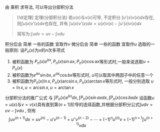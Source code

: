 

由 乘积 求导法, 可以导出分部积分法


> [!dl定理] 定理(分部积分法)
> 若$u(x)$与$v(x)$可导, 不定积分 $\displaystyle \int u'(x)v(x)dx$存在, 则$\displaystyle \int u(x)v'(x)dx$也存在, 并有
> $\displaystyle \int u(x)v'(x)dx = u(x)v(x)-\int u'(x)v(x)dx$
> 
> 简写为:$\displaystyle \int udv=uv-\int vdu$


积分后会 简单 一些的函数 宜取作$v$
微分后会 简单 一些的函数 宜取作$u$
选取的一般原则: 设$P_{n}(x)$为$x$的$n$次多项式
1. 被积函数为 $P_{n}(x)e^{kx},P_{n}(x)\sin ax,P_{n}(x)\cos ax$等形式时,一般来说选取$u=P_{n}(x)$
2. 被积函数为$e^{ax}\sin bx,e^{ax}\cos bx$等形式时, $u$可以取其中两因子中的任意一个
3. 被积函数为$P_{n}(x)\ln x,P_{n}(x)\arcsin x,P_{n}(x)\arctan x$等形式时, 一般分别选取 $u=\ln x,u=\arcsin x,u=\arctan x$

分部积分法的推广公式 与 $\displaystyle{\int_{ }^{ }P_{n}(x)e^{kx}dx,\int_{ }^{ }P_{n}(x)\sin ax dx,\int_{ }^{ }P_{n}(x)\cos bx dx}$
设函数$u=u(x)$与$v=v(x)$具有直到第$(n+1)$阶导的连续函数,并根据分部积分公式$\displaystyle{\int_{ }^{ }udv=uv-\int_{ }^{ }vdu}$ , 则有
$$
\int_{ }^{ } uv^{(n+1)}dx=uv^{(n)}-u'v^{(n-1)}+u''v^{(n-2)}-\cdots +(-1)^{n}u^{(n)}v+(-1)^{n+1} \int_{ }^{ } u^{(n+1)}vdx
$$

